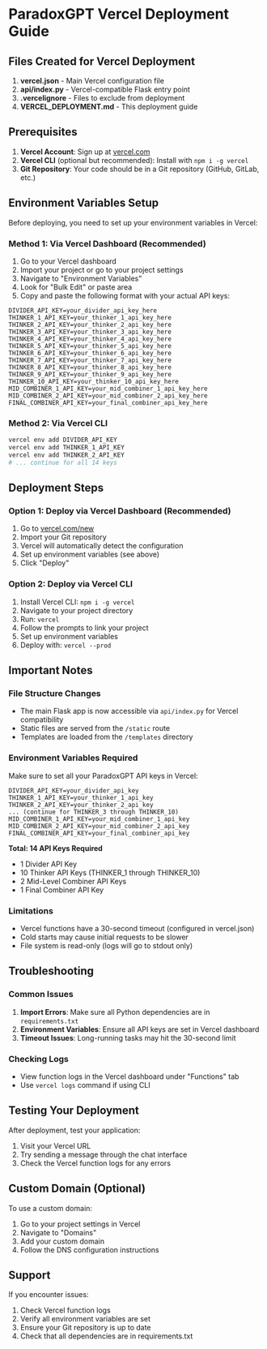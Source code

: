 # ParadoxGPT Vercel Deployment Guide

## Files Created for Vercel Deployment

1. **vercel.json** - Main Vercel configuration file
2. **api/index.py** - Vercel-compatible Flask entry point
3. **.vercelignore** - Files to exclude from deployment
4. **VERCEL_DEPLOYMENT.md** - This deployment guide

## Prerequisites

1. **Vercel Account**: Sign up at [vercel.com](https://vercel.com)
2. **Vercel CLI** (optional but recommended): Install with `npm i -g vercel`
3. **Git Repository**: Your code should be in a Git repository (GitHub, GitLab, etc.)

## Environment Variables Setup

Before deploying, you need to set up your environment variables in Vercel:

### Method 1: Via Vercel Dashboard (Recommended)
1. Go to your Vercel dashboard
2. Import your project or go to your project settings
3. Navigate to "Environment Variables"
4. Look for "Bulk Edit" or paste area
5. Copy and paste the following format with your actual API keys:

```env
DIVIDER_API_KEY=your_divider_api_key_here
THINKER_1_API_KEY=your_thinker_1_api_key_here
THINKER_2_API_KEY=your_thinker_2_api_key_here
THINKER_3_API_KEY=your_thinker_3_api_key_here
THINKER_4_API_KEY=your_thinker_4_api_key_here
THINKER_5_API_KEY=your_thinker_5_api_key_here
THINKER_6_API_KEY=your_thinker_6_api_key_here
THINKER_7_API_KEY=your_thinker_7_api_key_here
THINKER_8_API_KEY=your_thinker_8_api_key_here
THINKER_9_API_KEY=your_thinker_9_api_key_here
THINKER_10_API_KEY=your_thinker_10_api_key_here
MID_COMBINER_1_API_KEY=your_mid_combiner_1_api_key_here
MID_COMBINER_2_API_KEY=your_mid_combiner_2_api_key_here
FINAL_COMBINER_API_KEY=your_final_combiner_api_key_here
```

### Method 2: Via Vercel CLI
```bash
vercel env add DIVIDER_API_KEY
vercel env add THINKER_1_API_KEY
vercel env add THINKER_2_API_KEY
# ... continue for all 14 keys
```

## Deployment Steps

### Option 1: Deploy via Vercel Dashboard (Recommended)
1. Go to [vercel.com/new](https://vercel.com/new)
2. Import your Git repository
3. Vercel will automatically detect the configuration
4. Set up environment variables (see above)
5. Click "Deploy"

### Option 2: Deploy via Vercel CLI
1. Install Vercel CLI: `npm i -g vercel`
2. Navigate to your project directory
3. Run: `vercel`
4. Follow the prompts to link your project
5. Set up environment variables
6. Deploy with: `vercel --prod`

## Important Notes

### File Structure Changes
- The main Flask app is now accessible via `api/index.py` for Vercel compatibility
- Static files are served from the `/static` route
- Templates are loaded from the `/templates` directory

### Environment Variables Required
Make sure to set all your ParadoxGPT API keys in Vercel:
```
DIVIDER_API_KEY=your_divider_api_key
THINKER_1_API_KEY=your_thinker_1_api_key
THINKER_2_API_KEY=your_thinker_2_api_key
... (continue for THINKER_3 through THINKER_10)
MID_COMBINER_1_API_KEY=your_mid_combiner_1_api_key
MID_COMBINER_2_API_KEY=your_mid_combiner_2_api_key
FINAL_COMBINER_API_KEY=your_final_combiner_api_key
```

**Total: 14 API Keys Required**
- 1 Divider API Key
- 10 Thinker API Keys (THINKER_1 through THINKER_10)
- 2 Mid-Level Combiner API Keys
- 1 Final Combiner API Key

### Limitations
- Vercel functions have a 30-second timeout (configured in vercel.json)
- Cold starts may cause initial requests to be slower
- File system is read-only (logs will go to stdout only)

## Troubleshooting

### Common Issues
1. **Import Errors**: Make sure all Python dependencies are in `requirements.txt`
2. **Environment Variables**: Ensure all API keys are set in Vercel dashboard
3. **Timeout Issues**: Long-running tasks may hit the 30-second limit

### Checking Logs
- View function logs in the Vercel dashboard under "Functions" tab
- Use `vercel logs` command if using CLI

## Testing Your Deployment

After deployment, test your application:
1. Visit your Vercel URL
2. Try sending a message through the chat interface
3. Check the Vercel function logs for any errors

## Custom Domain (Optional)

To use a custom domain:
1. Go to your project settings in Vercel
2. Navigate to "Domains"
3. Add your custom domain
4. Follow the DNS configuration instructions

## Support

If you encounter issues:
1. Check Vercel function logs
2. Verify all environment variables are set
3. Ensure your Git repository is up to date
4. Check that all dependencies are in requirements.txt

